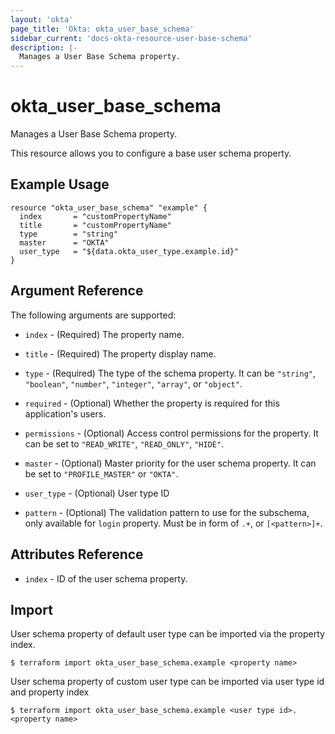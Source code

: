 ```yaml
---
layout: 'okta'
page_title: 'Okta: okta_user_base_schema'
sidebar_current: 'docs-okta-resource-user-base-schema'
description: |-
  Manages a User Base Schema property.
---
```


# okta_user_base_schema

Manages a User Base Schema property.

This resource allows you to configure a base user schema property.

## Example Usage

```hcl
resource "okta_user_base_schema" "example" {
  index       = "customPropertyName"
  title       = "customPropertyName"
  type        = "string"
  master      = "OKTA"
  user_type   = "${data.okta_user_type.example.id}"
}
```

## Argument Reference

The following arguments are supported:

- `index` - (Required) The property name.

- `title` - (Required) The property display name.

- `type` - (Required) The type of the schema property. It can be `"string"`, `"boolean"`, `"number"`, `"integer"`, `"array"`, or `"object"`.

- `required` - (Optional) Whether the property is required for this application's users.

- `permissions` - (Optional) Access control permissions for the property. It can be set to `"READ_WRITE"`, `"READ_ONLY"`, `"HIDE"`.

- `master` - (Optional) Master priority for the user schema property. It can be set to `"PROFILE_MASTER"` or `"OKTA"`.

- `user_type` - (Optional) User type ID

- `pattern` - (Optional) The validation pattern to use for the subschema, only available for `login` property. Must be in form of `.+`, or `[<pattern>]+`.

## Attributes Reference

- `index` - ID of the user schema property.

## Import

User schema property of default user type can be imported via the property index.

```
$ terraform import okta_user_base_schema.example <property name>
```

User schema property of custom user type can be imported via user type id and property index

```
$ terraform import okta_user_base_schema.example <user type id>.<property name>
```

